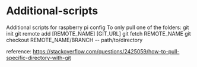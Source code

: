 # Additional-scripts
Additional scripts for raspberry pi config
To only pull one of the folders:
git init
git remote add [REMOTE_NAME] [GIT_URL]
git fetch REMOTE_NAME
git checkout REMOTE_NAME/BRANCH -- path/to/directory

reference: https://stackoverflow.com/questions/2425059/how-to-pull-specific-directory-with-git
